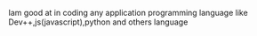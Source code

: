Iam good at in coding any application 
programming language like Dev++,js(javascript),python and others language

